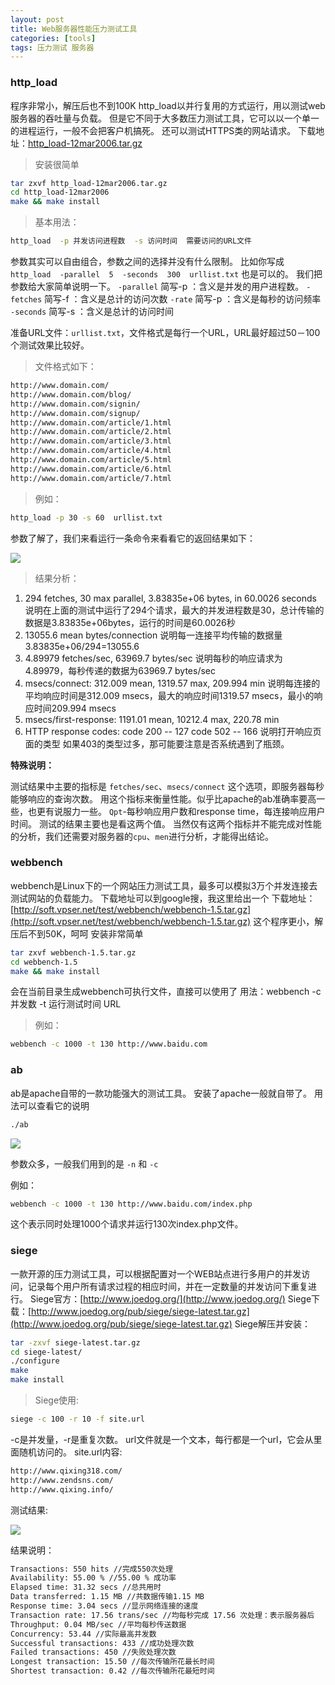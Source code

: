 ```yaml
---
layout: post
title: Web服务器性能压力测试工具
categories: [tools]
tags: 压力测试 服务器
---
```


### http_load

程序非常小，解压后也不到100K
http_load以并行复用的方式运行，用以测试web服务器的吞吐量与负载。
但是它不同于大多数压力测试工具，它可以以一个单一的进程运行，一般不会把客户机搞死。
还可以测试HTTPS类的网站请求。
下载地址：[http_load-12mar2006.tar.gz](http://acme.com/software/http_load/http_load-12mar2006.tar.gz)

> 安装很简单

```sh
tar zxvf http_load-12mar2006.tar.gz
cd http_load-12mar2006
make && make install
```

> 基本用法：

```sh
http_load  -p 并发访问进程数  -s 访问时间  需要访问的URL文件
```

<!-- more -->

参数其实可以自由组合，参数之间的选择并没有什么限制。
比如你写成 `http_load  -parallel  5  -seconds  300  urllist.txt` 也是可以的。
我们把参数给大家简单说明一下。
`-parallel`   简写-p ：含义是并发的用户进程数。
`-fetches`   简写-f ：含义是总计的访问次数
`-rate`    简写-p ：含义是每秒的访问频率
`-seconds` 简写-s ：含义是总计的访问时间

准备URL文件：`urllist.txt`，文件格式是每行一个URL，URL最好超过50－100个测试效果比较好。

> 文件格式如下：

```sh
http://www.domain.com/
http://www.domain.com/blog/
http://www.domain.com/signin/
http://www.domain.com/signup/
http://www.domain.com/article/1.html
http://www.domain.com/article/2.html
http://www.domain.com/article/3.html
http://www.domain.com/article/4.html
http://www.domain.com/article/5.html
http://www.domain.com/article/6.html
http://www.domain.com/article/7.html
```

> 例如：

```sh
http_load -p 30 -s 60  urllist.txt
```

参数了解了，我们来看运行一条命令来看看它的返回结果如下：

![](http://i.imgur.com/ZT37WJg.png)

> 结果分析：

1. 294 fetches, 30 max parallel, 3.83835e+06 bytes, in 60.0026 seconds
说明在上面的测试中运行了294个请求，最大的并发进程数是30，总计传输的数据是3.83835e+06bytes，运行的时间是60.0026秒
2. 13055.6 mean bytes/connection
说明每一连接平均传输的数据量3.83835e+06/294=13055.6
3. 4.89979 fetches/sec, 63969.7 bytes/sec
说明每秒的响应请求为4.89979，每秒传递的数据为63969.7 bytes/sec
4. msecs/connect: 312.009 mean, 1319.57 max, 209.994 min
说明每连接的平均响应时间是312.009 msecs，最大的响应时间1319.57 msecs，最小的响应时间209.994 msecs
5. msecs/first-response: 1191.01 mean, 10212.4 max, 220.78 min
6. HTTP response codes: 
    code 200  --  127 
    code 502  --  166
说明打开响应页面的类型
如果403的类型过多，那可能要注意是否系统遇到了瓶颈。

**特殊说明：**

测试结果中主要的指标是 `fetches/sec`、`msecs/connect` 这个选项，即服务器每秒能够响应的查询次数。
用这个指标来衡量性能。似乎比apache的ab准确率要高一些，也更有说服力一些。
`Qpt`-每秒响应用户数和response time，每连接响应用户时间。
测试的结果主要也是看这两个值。
当然仅有这两个指标并不能完成对性能的分析，我们还需要对服务器的`cpu`、`men`进行分析，才能得出结论。

### webbench

webbench是Linux下的一个网站压力测试工具，最多可以模拟3万个并发连接去测试网站的负载能力。
下载地址可以到google搜，我这里给出一个
下载地址：[http://soft.vpser.net/test/webbench/webbench-1.5.tar.gz](http://soft.vpser.net/test/webbench/webbench-1.5.tar.gz)
这个程序更小，解压后不到50K，呵呵
安装非常简单

```sh
tar zxvf webbench-1.5.tar.gz
cd webbench-1.5
make && make install
```

会在当前目录生成webbench可执行文件，直接可以使用了
用法：webbench -c 并发数 -t 运行测试时间 URL

> 例如：

```sh
webbench -c 1000 -t 130 http://www.baidu.com
```

### ab

ab是apache自带的一款功能强大的测试工具。
安装了apache一般就自带了。
用法可以查看它的说明

```sh
./ab
```

![](http://i.imgur.com/Zgtcmug.png)

参数众多，一般我们用到的是 `-n` 和 `-c`

例如：

```sh
webbench -c 1000 -t 130 http://www.baidu.com/index.php
```

这个表示同时处理1000个请求并运行130次index.php文件。

### siege

一款开源的压力测试工具，可以根据配置对一个WEB站点进行多用户的并发访问，记录每个用户所有请求过程的相应时间，并在一定数量的并发访问下重复进行。
Siege官方：[http://www.joedog.org/](http://www.joedog.org/)
Siege下载：[http://www.joedog.org/pub/siege/siege-latest.tar.gz](http://www.joedog.org/pub/siege/siege-latest.tar.gz)
Siege解压并安装：

```sh
tar -zxvf siege-latest.tar.gz
cd siege-latest/
./configure
make
make install
```

> Siege使用:

```sh
siege -c 100 -r 10 -f site.url
```

-c是并发量，-r是重复次数。 
url文件就是一个文本，每行都是一个url，它会从里面随机访问的。
site.url内容:

```sh
http://www.qixing318.com/
http://www.zendsns.com/
http://www.qixing.info/
```

测试结果:

![](http://i.imgur.com/eVMBVRe.png)

结果说明：

```sh
Transactions: 550 hits //完成550次处理
Availability: 55.00 % //55.00 % 成功率
Elapsed time: 31.32 secs //总共用时
Data transferred: 1.15 MB //共数据传输1.15 MB
Response time: 3.04 secs //显示网络连接的速度
Transaction rate: 17.56 trans/sec //均每秒完成 17.56 次处理：表示服务器后
Throughput: 0.04 MB/sec //平均每秒传送数据
Concurrency: 53.44 //实际最高并发数
Successful transactions: 433 //成功处理次数
Failed transactions: 450 //失败处理次数
Longest transaction: 15.50 //每次传输所花最长时间
Shortest transaction: 0.42 //每次传输所花最短时间
```
